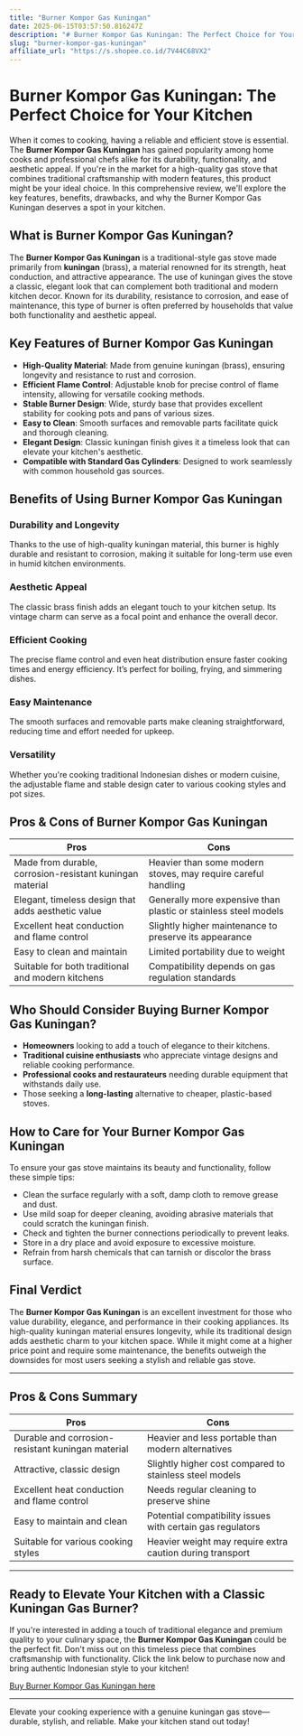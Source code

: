 ```yaml
---
title: "Burner Kompor Gas Kuningan"
date: 2025-06-15T03:57:50.816247Z
description: "# Burner Kompor Gas Kuningan: The Perfect Choice for Your Kitchen..."
slug: "burner-kompor-gas-kuningan"
affiliate_url: "https://s.shopee.co.id/7V44C68VX2"
---
```

# Burner Kompor Gas Kuningan: The Perfect Choice for Your Kitchen

When it comes to cooking, having a reliable and efficient stove is essential. The **Burner Kompor Gas Kuningan** has gained popularity among home cooks and professional chefs alike for its durability, functionality, and aesthetic appeal. If you're in the market for a high-quality gas stove that combines traditional craftsmanship with modern features, this product might be your ideal choice. In this comprehensive review, we'll explore the key features, benefits, drawbacks, and why the Burner Kompor Gas Kuningan deserves a spot in your kitchen.

## What is Burner Kompor Gas Kuningan?

The **Burner Kompor Gas Kuningan** is a traditional-style gas stove made primarily from **kuningan** (brass), a material renowned for its strength, heat conduction, and attractive appearance. The use of kuningan gives the stove a classic, elegant look that can complement both traditional and modern kitchen decor. Known for its durability, resistance to corrosion, and ease of maintenance, this type of burner is often preferred by households that value both functionality and aesthetic appeal.

## Key Features of Burner Kompor Gas Kuningan

- **High-Quality Material**: Made from genuine kuningan (brass), ensuring longevity and resistance to rust and corrosion.
- **Efficient Flame Control**: Adjustable knob for precise control of flame intensity, allowing for versatile cooking methods.
- **Stable Burner Design**: Wide, sturdy base that provides excellent stability for cooking pots and pans of various sizes.
- **Easy to Clean**: Smooth surfaces and removable parts facilitate quick and thorough cleaning.
- **Elegant Design**: Classic kuningan finish gives it a timeless look that can elevate your kitchen's aesthetic.
- **Compatible with Standard Gas Cylinders**: Designed to work seamlessly with common household gas sources.

## Benefits of Using Burner Kompor Gas Kuningan

### Durability and Longevity

Thanks to the use of high-quality kuningan material, this burner is highly durable and resistant to corrosion, making it suitable for long-term use even in humid kitchen environments.

### Aesthetic Appeal

The classic brass finish adds an elegant touch to your kitchen setup. Its vintage charm can serve as a focal point and enhance the overall decor.

### Efficient Cooking

The precise flame control and even heat distribution ensure faster cooking times and energy efficiency. It’s perfect for boiling, frying, and simmering dishes.

### Easy Maintenance

The smooth surfaces and removable parts make cleaning straightforward, reducing time and effort needed for upkeep.

### Versatility

Whether you're cooking traditional Indonesian dishes or modern cuisine, the adjustable flame and stable design cater to various cooking styles and pot sizes.

## Pros & Cons of Burner Kompor Gas Kuningan

| Pros                                                                             | Cons                                                    |
|----------------------------------------------------------------------------------|---------------------------------------------------------|
| Made from durable, corrosion-resistant kuningan material                        | Heavier than some modern stoves, may require careful handling   |
| Elegant, timeless design that adds aesthetic value                            | Generally more expensive than plastic or stainless steel models |
| Excellent heat conduction and flame control                                    | Slightly higher maintenance to preserve its appearance           |
| Easy to clean and maintain                                                     | Limited portability due to weight                     |
| Suitable for both traditional and modern kitchens                              | Compatibility depends on gas regulation standards     |

## Who Should Consider Buying Burner Kompor Gas Kuningan?

- **Homeowners** looking to add a touch of elegance to their kitchens.
- **Traditional cuisine enthusiasts** who appreciate vintage designs and reliable cooking performance.
- **Professional cooks and restaurateurs** needing durable equipment that withstands daily use.
- Those seeking a **long-lasting** alternative to cheaper, plastic-based stoves.

## How to Care for Your Burner Kompor Gas Kuningan

To ensure your gas stove maintains its beauty and functionality, follow these simple tips:

- Clean the surface regularly with a soft, damp cloth to remove grease and dust.
- Use mild soap for deeper cleaning, avoiding abrasive materials that could scratch the kuningan finish.
- Check and tighten the burner connections periodically to prevent leaks.
- Store in a dry place and avoid exposure to excessive moisture.
- Refrain from harsh chemicals that can tarnish or discolor the brass surface.

## Final Verdict

The **Burner Kompor Gas Kuningan** is an excellent investment for those who value durability, elegance, and performance in their cooking appliances. Its high-quality kuningan material ensures longevity, while its traditional design adds aesthetic charm to your kitchen space. While it might come at a higher price point and require some maintenance, the benefits outweigh the downsides for most users seeking a stylish and reliable gas stove.

---

## Pros & Cons Summary

| Pros                                                                             | Cons                                                    |
|----------------------------------------------------------------------------------|---------------------------------------------------------|
| Durable and corrosion-resistant kuningan material                              | Heavier and less portable than modern alternatives     |
| Attractive, classic design                                                     | Slightly higher cost compared to stainless steel models |
| Excellent heat conduction and flame control                                    | Needs regular cleaning to preserve shine             |
| Easy to maintain and clean                                                      | Potential compatibility issues with certain gas regulators |
| Suitable for various cooking styles                                             | Heavier weight may require extra caution during transport |

---

## Ready to Elevate Your Kitchen with a Classic Kuningan Gas Burner?

If you're interested in adding a touch of traditional elegance and premium quality to your culinary space, the **Burner Kompor Gas Kuningan** could be the perfect fit. Don't miss out on this timeless piece that combines craftsmanship with functionality. Click the link below to purchase now and bring authentic Indonesian style to your kitchen!

[Buy Burner Kompor Gas Kuningan here](https://s.shopee.co.id/7V44C68VX2)

---

Elevate your cooking experience with a genuine kuningan gas stove—durable, stylish, and reliable. Make your kitchen stand out today!